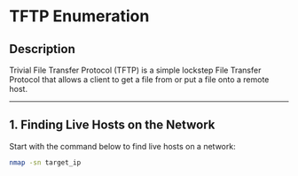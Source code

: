 # TFTP Enumeration

## Description

Trivial File Transfer Protocol (TFTP) is a simple lockstep File Transfer Protocol that allows a client to get a file from or put a file onto a remote host.

---

## 1. Finding Live Hosts on the Network

Start with the command below to find live hosts on a network:

```bash
nmap -sn target_ip
